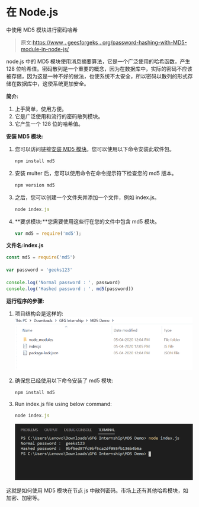 # 在 Node.js

中使用 MD5 模块进行密码哈希

> 原文:[https://www . geesforgeks . org/password-hashing-with-MD5-module-in-node-js/](https://www.geeksforgeeks.org/password-hashing-with-md5-module-in-node-js/)

node.js 中的 MD5 模块使用消息摘要算法，它是一个广泛使用的哈希函数，产生 128 位哈希值。密码散列是一个重要的概念，因为在数据库中，实际的密码不应该被存储，因为这是一种不好的做法，也使系统不太安全，所以密码以散列的形式存储在数据库中，这使系统更加安全。

**简介:**

1.  上手简单，使用方便。
2.  它是广泛使用和流行的密码散列模块。
3.  它产生一个 128 位的哈希值。

**安装 MD5 模块:**

1.  您可以访问链接[安装 MD5 模块](https://www.npmjs.com/package/md5)。您可以使用以下命令安装此软件包。

    ```js
    npm install md5
    ```

2.  安装 multer 后，您可以使用命令在命令提示符下检查您的 md5 版本。

    ```js
    npm version md5
    ```

3.  之后，您可以创建一个文件夹并添加一个文件，例如 index.js。

    ```js
    node index.js
    ```

4.  **要求模块:**您需要使用这些行在您的文件中包含 md5 模块。

    ```js
    var md5 = require('md5');
    ```

**文件名:index.js**

```js
const md5 = require('md5')

var password = 'geeks123'

console.log('Normal password : ', password)
console.log('Hashed password : ', md5(password))
```

**运行程序的步骤:**

1.  项目结构会是这样的:
    ![project structure](img/9a4fc5625ada6ed916e759f9e37628ba.png)
2.  确保您已经使用以下命令安装了 md5 模块:

    ```js
    npm install md5
    ```

3.  Run index.js file using below command:

    ```js
    node index.js
    ```

    ![Output of above command](img/29ed739f531918e3e47241dd0da493eb.png)

这就是如何使用 MD5 模块在节点 js 中散列密码。市场上还有其他哈希模块，如加密、加密等。